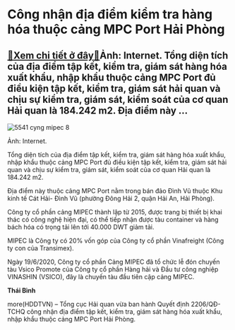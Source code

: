 Công nhận địa điểm kiểm tra hàng hóa thuộc cảng MPC Port Hải Phòng
==================================================================

[:gift:Xem chi tiết ở đây:gift:](https://hddtvn.com/cong-nhan-dia-diem-kiem-tra-hang-hoa-thuoc-cang-mpc-port-hai-phong/)Ảnh: Internet. Tổng diện tích của địa điểm tập kết, kiểm tra, giám sát hàng hóa xuất khẩu, nhập khẩu thuộc cảng MPC Port đủ điều kiện tập kết, kiểm tra, giám sát hải quan và chịu sự kiểm tra, giám sát, kiểm soát của cơ quan Hải quan là 184.242 m2. Địa điểm này …
----------------------------------------------------------------------------------------------------------------------------------------------------------------------------------------------------------------------------------------------------------------------





![5541 cyng mipec 8](https://haiquanonline.com.vn/stores/news_dataimages/binhht/082020/25/14/in_article/5541_cYng_MIPEC_8.jpg?rt=20200825161040 "Công nhận địa điểm kiểm tra hàng hóa thuộc cảng MPC Port Hải Phòng")


Ảnh: Internet.



Tổng diện tích của địa điểm tập kết, kiểm tra, giám sát hàng hóa xuất khẩu, nhập khẩu thuộc cảng MPC Port đủ điều kiện tập kết, kiểm tra, giám sát hải quan và chịu sự kiểm tra, giám sát, kiểm soát của cơ quan Hải quan là 184.242 m2.


Địa điểm này thuộc cảng MPC Port nằm trong bán đảo Đình Vũ thuộc Khu kinh tế Cát Hải- Đình Vũ (phường Đông Hải 2, quận Hải An, Hải Phòng).


Công ty cổ phần cảng MIPEC thành lập từ 2015, được trang bị thiết bị khai thác có công nghệ hiện đại, có thể tiếp nhận được tàu container và hàng bách hóa có trọng tải lên tới 40.000 DWT giảm tải.


MIPEC là Công ty có 20% vốn góp của Công ty cổ phần Vinafreight (Công ty con của Transimex).


Ngày 19/6/2020, Công ty cổ phần Cảng MIPEC đã tổ chức lễ đón chuyến tàu Vsico Promote của Công ty cổ phần Hàng hải và Đầu tư công nghiệp VINASHIN (VSICO), đây là chuyến tàu đầu tiên cập cảng MIPEC.




**Thái Bình**



more(HDDTVN) – Tổng cục Hải quan vừa ban hành Quyết định 2206/QĐ-TCHQ công nhận địa điểm tập kết, kiểm tra, giám sát hàng hóa xuất khẩu, nhập khẩu thuộc cảng MPC Port Hải Phòng.

